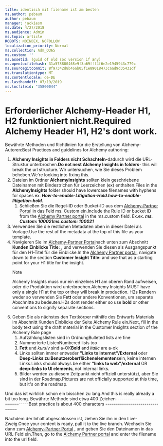 ```yaml
---
title: identisch mit filename ist am besten
ms.author: pebaum
author: pebaum
manager: jackiesm
ms.date: 4/27/2018
ms.audience: Admin
ms.topic: article
ROBOTS: NOINDEX, NOFOLLOW
localization_priority: Normal
ms.collection: Adm_O365
ms.custom: ''
ms.assetid: (guid of old soc version if any)
ms.openlocfilehash: 31a578800468e9f3a69fff4f6e2e1945943c779c
ms.sourcegitcommit: 8f97342d8b46ab05f1e89018473caad9d35431df
ms.translationtype: MT
ms.contentlocale: de-DE
ms.lasthandoff: 07/19/2019
ms.locfileid: "35800044"
---
```

# <a name="required-alchemy-header-h1-h2s-dont-work"></a><span data-ttu-id="37e47-102">Erforderlicher Alchemy-Header H1, H2 funktioniert nicht.</span><span class="sxs-lookup"><span data-stu-id="37e47-102">Required Alchemy Header H1, H2's dont work.</span></span>
<span data-ttu-id="37e47-103">Bewährte Methoden und Richtlinien für die Erstellung von Alchemy-Autoren:</span><span class="sxs-lookup"><span data-stu-id="37e47-103">Best Practices and guidelines for Alchemy authoring:</span></span>

1. <span data-ttu-id="37e47-104">**Alchemy Insights in Folders nicht Schachteln**-dadurch wird die URL-Struktur unterbrochen.</span><span class="sxs-lookup"><span data-stu-id="37e47-104">**Do not nest Alchemy Insights in folders**- this will break the url structure.</span></span> <span data-ttu-id="37e47-105">Wir untersuchen, wie Sie dieses Problem beheben.</span><span class="sxs-lookup"><span data-stu-id="37e47-105">We're looking into fixing this.</span></span>
1. <span data-ttu-id="37e47-106">Dateien im Ordner **AlchemyInsights** sollten klein geschriebene Dateinamen mit Bindestrichen für Leerzeichen (ex) enthalten.</span><span class="sxs-lookup"><span data-stu-id="37e47-106">Files in the **AlchemyInsights** folder should have lowercase filenames with hyphens for spaces ex.</span></span> <span data-ttu-id="37e47-107">***How-to-enable-Litigation-Hold***.</span><span class="sxs-lookup"><span data-stu-id="37e47-107">***how-to-enable-litigation-hold***.</span></span>
    1. <span data-ttu-id="37e47-108">Schließen Sie die Regel-ID oder Bucket-ID aus dem [Alchemy-Partner Portal](https://alchemyportal.azurewebsites.net) in das Feld ms. Custom ein.</span><span class="sxs-lookup"><span data-stu-id="37e47-108">Include the Rule ID or bucket ID from the [Alchemy Partner portal](https://alchemyportal.azurewebsites.net) in the ms.custom field.</span></span> <span data-ttu-id="37e47-109">Ex.</span><span class="sxs-lookup"><span data-stu-id="37e47-109">ex.</span></span> <span data-ttu-id="37e47-110">***ms. Custom: 100021***</span><span class="sxs-lookup"><span data-stu-id="37e47-110">***ms.custom: 100021***</span></span>
1. <span data-ttu-id="37e47-111">Verwenden Sie die restlichen Metadaten oben in dieser Datei als Vorlage.</span><span class="sxs-lookup"><span data-stu-id="37e47-111">Use the rest of the metadata at the top of this file as your template.</span></span>
1. <span data-ttu-id="37e47-112">Navigieren Sie im [Alchemy-Partner Portal](https://alchemyportal.azurewebsites.net)nach unten zum Abschnitt **Kunden Einblicke Title:** , und verwenden Sie diesen als Ausgangspunkt für den H1-Titel für die Einblicke.</span><span class="sxs-lookup"><span data-stu-id="37e47-112">In the [Alchemy Partner portal](https://alchemyportal.azurewebsites.net), navigate down to the section **Customer Insight Title:** and use that as a starting point for your H1 title for the insight.</span></span> 
    > [!NOTE]
    > <span data-ttu-id="37e47-113">Alchemy Insights muss nur ein einzelnes H1 am oberen Rand aufweisen, oder die Produktion wird unterbrochen.</span><span class="sxs-lookup"><span data-stu-id="37e47-113">Alchemy Insights MUST have only a single H1 at the top or they will break in production.</span></span> <span data-ttu-id="37e47-114">H2s Rendern weder so verwenden Sie **Fett** oder andere Konventionen, um separate Abschnitte zu bedeuten.</span><span class="sxs-lookup"><span data-stu-id="37e47-114">H2s dont render either so use **bold** or other conventions to signify separate sections.</span></span>
1. <span data-ttu-id="37e47-115">Geben Sie als nächstes den Textkörper mithilfe des Entwurfs Materials im Abschnitt Kunden Einblicke der Seite Alchemy Rule ein.</span><span class="sxs-lookup"><span data-stu-id="37e47-115">Next, fill in the body text using the draft material in the Customer Insights section of the Alchemy Rule page</span></span>
    1. <span data-ttu-id="37e47-116">Aufzählungslisten sind in Ordnung</span><span class="sxs-lookup"><span data-stu-id="37e47-116">Bulleted lists are fine</span></span>
    1. <span data-ttu-id="37e47-117">Nummerierte Listen</span><span class="sxs-lookup"><span data-stu-id="37e47-117">Numbered lists too</span></span>
    1. <span data-ttu-id="37e47-118">**Fett** und *kursiv* sind a-OK</span><span class="sxs-lookup"><span data-stu-id="37e47-118">**Bold** and *italic* are a-ok</span></span>
    1. <span data-ttu-id="37e47-119">Links sollten immer entweder **"Links to Internet"/External** oder **Deep-Links zu Benutzeroberflächenelementen**sein, keine internen Links.</span><span class="sxs-lookup"><span data-stu-id="37e47-119">Links should always be either **"links to web"/external** OR **deep-links to UI elements**, not internal links.</span></span>
    1. <span data-ttu-id="37e47-120">Bilder werden zu diesem Zeitpunkt nicht offiziell unterstützt, aber Sie sind in der Roadmap.</span><span class="sxs-lookup"><span data-stu-id="37e47-120">Pictures are not officially supported at this time, but it's on the roadmap.</span></span>

<span data-ttu-id="37e47-121">Und das ist wirklich schon ein bisschen zu lang.</span><span class="sxs-lookup"><span data-stu-id="37e47-121">And this is really already a bit too long.</span></span> <span data-ttu-id="37e47-122">Bewährte Methode sind etwa 400 Zeichen---------------------------------</span><span class="sxs-lookup"><span data-stu-id="37e47-122">Best practice is about 400 characters ---------------------------------</span></span>

<span data-ttu-id="37e47-123">Nachdem der Inhalt abgeschlossen ist, ziehen Sie ihn in den Live-Zweig.</span><span class="sxs-lookup"><span data-stu-id="37e47-123">Once your content is ready, pull it to the live branch.</span></span> <span data-ttu-id="37e47-124">Wechseln Sie dann zum [Alchemy-Partner Portal](https://alchemyportal.azurewebsites.net) , und geben Sie den Dateinamen in das URL-Feld ein.</span><span class="sxs-lookup"><span data-stu-id="37e47-124">Then, go to the [Alchemy Partner portal](https://alchemyportal.azurewebsites.net) and enter the filename into the url field.</span></span> 